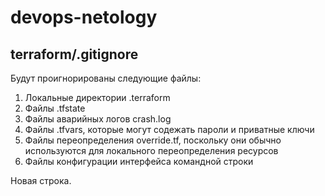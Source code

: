 # devops-netology

## terraform/.gitignore

Будут проигнорированы следующие файлы:

1. Локальные директории .terraform
1. Файлы .tfstate
1. Файлы аварийных логов crash.log
1. Файлы .tfvars, которые могут содежать пароли и приватные ключи
1. Файлы переопределения override.tf, поскольку они обычно используются для локального переопределения ресурсов
1. Файлы конфигурации интерфейса командной строки

Новая строка.
